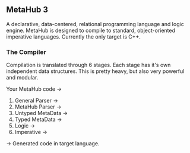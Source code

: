 ## MetaHub 3 ##

A declarative, data-centered, relational programming language and logic engine.
MetaHub is designed to compile to standard, object-oriented imperative languages.
Currently the only target is C++.

### The Compiler ###

Compilation is translated through 6 stages.  Each stage has it's own independent data structures.
This is pretty heavy, but also very powerful and modular.

Your MetaHub code ->

1. General Parser ->
2. MetaHub Parser ->
3. Untyped MetaData ->
4. Typed MetaData ->
5. Logic ->
6. Imperative ->
	
-> Generated code in target language.

	